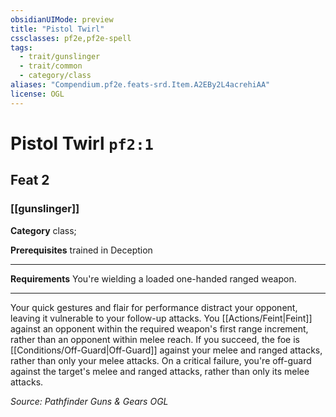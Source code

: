 ```yaml
---
obsidianUIMode: preview
title: "Pistol Twirl"
cssclasses: pf2e,pf2e-spell
tags:
  - trait/gunslinger
  - trait/common
  - category/class
aliases: "Compendium.pf2e.feats-srd.Item.A2EBy2L4acrehiAA"
license: OGL
---
```

# Pistol Twirl `pf2:1`
## Feat 2
### [[gunslinger]]

**Category** class; 



**Prerequisites** trained in Deception
* * *
**Requirements** You're wielding a loaded one-handed ranged weapon.

* * *

Your quick gestures and flair for performance distract your opponent, leaving it vulnerable to your follow-up attacks. You [[Actions/Feint|Feint]] against an opponent within the required weapon's first range increment, rather than an opponent within melee reach. If you succeed, the foe is [[Conditions/Off-Guard|Off-Guard]] against your melee and ranged attacks, rather than only your melee attacks. On a critical failure, you're off-guard against the target's melee and ranged attacks, rather than only its melee attacks.

*Source: Pathfinder Guns & Gears*
*OGL*